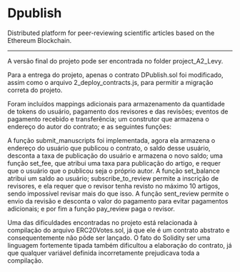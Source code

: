 # Dpublish
Distributed platform for peer-reviewing scientific articles based on the Ethereum Blockchain.

___

A versão final do projeto pode ser encontrada no folder project_A2_Levy.

Para a entrega do projeto, apenas o contrato DPublish.sol foi modificado, assim como o arquivo 2_deploy_contracts.js, para permitir a migração correta do projeto. 

Foram incluídos mappings adicionais para armazenamento da quantidade de tokens do usuário, pagamento dos revisores e das revisões; eventos de pagamento recebido e transferência; um construtor que armazena o endereço do autor do contrato; e as seguintes funções:

A função submit_manuscripts foi implementada, agora ela armazena o endereço do usuário que publicou o contrato, o saldo desse usuário, desconta a taxa de publicação do usuário e armazena o novo saldo; uma função set_fee, que atribui uma taxa para publicação do artigo, e requer que o usuário que o publicou seja o próprio autor. A função set_balance atribui um saldo ao usuário; subscribe_to_review permite a inscrição de revisores, e ela requer que o revisor tenha revisto no máximo 10 artigos, sendo impossível revisar mais do que isso. A função sent_review permite o envio da revisão e desconta o valor do pagamento para evitar pagamentos adicionais; e por fim a função pay_review paga o revisor.  

Uma das dificuldades encontradas no projeto está relacionada à compilação do arquivo ERC20Votes.sol, já que ele é um contrato abstrato e consequentemente não pôde ser lançado. O fato do Solidity ser uma linguagem fortemente tipada também dificultou a elaboração do contrato, já que qualquer variável definida incorretamente prejudicava toda a compilação.
